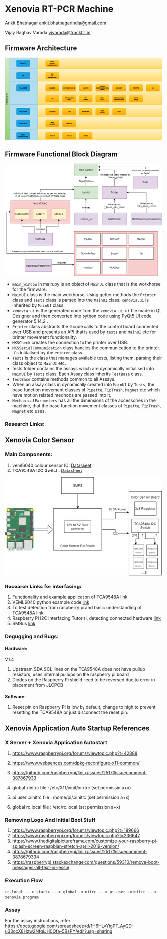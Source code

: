 # Xenovia RT-PCR Machine

Ankit Bhatnagar
ankit.bhatnagarindia@gmail.com

Vijay Raghav Varada
vjvarada@fracktal.in

## Firmware Architecture

![alt-text](https://github.com/FracktalWorks/Xenovia-RNA-Extraction-PCR-Machine/blob/master/Doccumentation%20&%20Resources/Firmware%20Structure.png?raw=true "Firmware Architecture")

## Firmware Functional Block Diagram
![alt-text](https://github.com/FracktalWorks/Xenovia-RNA-Extraction-PCR-Machine/blob/master/Doccumentation%20&%20Resources/Code%20Functional%20Block%20Diagram.png?raw=true "Firmware Functional BLock Diagram")

* `main_window` in main.py is an object of `MainUI` class that is the workhorse for the firmware.
* `MainUI` class is the main workhorse. Using getter methods the `Printer` class and `Tests` class is parsed into the `MainUI` class. `xenovia.ui` is inherited by `MainUI` class.
* `xenovia_ui` is the generated code from the `xenovia_ui.ui` file made in Qt Designer and then converted into python code using PyQt5 UI code generator 5.14.2 .
* `Printer` class abstracts the Gcode calls to the control board connected over USB and presents an API that is used by `tests` and `MainUI` etc for printer movement functionality.
* `MKSCheck` creates the connection to the printer over USB.
* `MKSSerialCommunication` class handles the communication to the printer. It's initialised by the `Printer` class.
* `Tests` is the class that manages available tests, listing them, parsing their class object to `MainUI` etc.
* tests folder contains the assays which are dynamically initialised into `MainUI` by `Tests` class. Each Assay class inherits `TestBase` class.
* `TestBase` contains methods common to all Assays.
* When an assay class in dynamically created into `MainUI` by `Tests`, the base function movement classes of `Pipette`, `TipTrash`, `Magnet` etc which have motion related medhods are passed into it.
* `MechanicalParameters` has all the dimensions of the accessories in the machine, that the base function movement classes of `Pipette`, `TipTrash`, `Magnet` etc uses.

### Research Links:


## Xenovia Color Sensor 

### Main Components:
1. veml6040 colour sensor IC:  [Datasheet](https://www.vishay.com/docs/84276/veml6040.pdf)
2. TCA9548A I2C Switch: [Datasheet](https://www.ti.com/lit/ds/symlink/tca9548a.pdf)

![alt-text](https://github.com/FracktalWorks/Xenovia-RNA-Extraction-PCR-Machine/blob/master/Doccumentation%20&%20Resources/Color%20Sensor%20HW%20Block%20Diagram.png?raw=true "Hardware Architecture")

### Research Links for interfacing:
1. Functionality and example application of TCA9548A [link](https://www.hackster.io/tarantula3/tca9548a-i2c-multiplexer-module-with-arduino-and-nodemcu-3d3313)
2. VEML6040 python example code [link](https://www.raspberrypi.org/forums/viewtopic.php?t=263498)
3. To test detection from raspberry pi and basic understanding of TCA9548A [link](https://www.raspberrypi.org/forums/viewtopic.php?t=146416)
4. Raspberry Pi I2C interfacing Tutorial, detecting connected hardware [link](https://learn.adafruit.com/adafruits-raspberry-pi-lesson-4-gpio-setup/configuring-i2c)
5. SMBus [link](http://wiki.erazor-zone.de/wiki:linux:python:smbus:doc)
### Degugging and Bugs:
#### Hardware:
V1.4
1. Upstream SDA SCL lines on the TCA9548A does not have pullup resistors, uses internal pullups on the raspberry pi board
2. Diodes on the Raspberry Pi shield need to be reversed due to error in placement from JLCPCB

#### Software:

1. Reset pin on Raspberry Pi is low by default, change to high to prevent resetting the TCA9548A or just disconnect the reset pin.


## Xenovia Application Auto Startup References

### X Server + Xenovia Application Autostart
1. https://www.raspberrypi.org/forums/viewtopic.php?t=42888
2. https://www.websences.com/dpkg-reconfigure-x11-common/
3. https://github.com/raspberrypi/linux/issues/2517#issuecomment-387867933

1. global xinitrc file : /etc/X11/xinit/xinitrc (set permissin a+x)
2. pi user .xinitrc file : /home/pi/.xinitrc (set permission a+x)
3. global rc.local file : /etc/rc.local (set permission a+x)

### Removing Logo And Initial Boot Stuff

1. https://www.raspberrypi.org/forums/viewtopic.php?t=189666
2. https://www.raspberrypi.org/forums/viewtopic.php?t=236647
3. https://www.thedigitalpictureframe.com/customize-your-raspberry-pi-splash-screen-raspbian-stretch-april-2019-version/
4. https://github.com/raspberrypi/linux/issues/2517#issuecomment-3878679334
5. https://raspberrypi.stackexchange.com/questions/59310/remove-boot-messages-all-text-in-jessie

### Execution Flow
```rc.local ---> startx ---> global .xinitrc ---> pi user .xinitrc ---> xenovia program```


### Assay
For the assay instructions, 
refer https://docs.google.com/spreadsheets/d/1H6HLvYigPT_AyQD-u33ocX8Hzw2NfqiJH0Qfa-5BsPY/edit?usp=sharing
